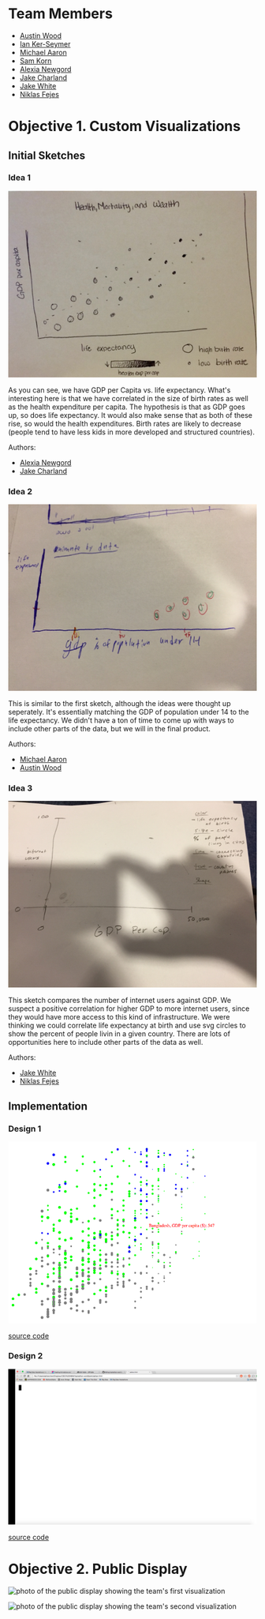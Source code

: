 # Team Members

* [Austin Wood](https://github.com/indiesquidge)
* [Ian Ker-Seymer](https://github.com/ianks)
* [Michael Aaron](https://github.com/develra)
* [Sam Korn](https://github.com/sako0938)
* [Alexia Newgord](https://github.com/alne4294)
* [Jake Charland](https://github.com/jakecharland)
* [Jake White](https://github.com/jakewhite8)
* [Niklas Fejes](https://github.com/nfejes)

# Objective 1. Custom Visualizations

## Initial Sketches

### Idea 1
![initial-sketch](img/init_sketch-1.png?raw=true)

As you can see, we have GDP per Capita vs. life expectancy. What's interesting here is that we have correlated in the size of birth rates as well as the health expenditure per capita. The hypothesis is that as GDP goes up, so does life expectancy. It would also make sense that as both of these rise, so would the health expenditures. Birth rates are likely to decrease (people tend to have less kids in more developed and structured countries).

Authors:

* [Alexia Newgord](https://github.com/alne4294)
* [Jake Charland](https://github.com/jakecharland)

### Idea 2
![initial-sketch](img/init_sketch-2.png?raw=true)

This is similar to the first sketch, although the ideas were thought up seperately. It's essentially matching the GDP of population under 14 to the life expectancy. We didn't have a ton of time to come up with ways to include other parts of the data, but we will in the final product.

Authors:

* [Michael Aaron](https://github.com/develra)
* [Austin Wood](https://github.com/indiesquidge)

### Idea 3
![initial-sketch](img/init_sketch-3.png?raw=true)

This sketch compares the number of internet users against GDP. We suspect a positive correlation for higher GDP to more internet users, since they would have more access to this kind of infrastructure. We were thinking we could correlate life expectancy at birth and use svg circles to show the percent of people livin in a given country. There are lots of opportunities here to include other parts of the data as well.

Authors:

* [Jake White](https://github.com/jakewhite8)
* [Niklas Fejes](https://github.com/nfejes)


## Implementation

### Design 1

![screenshot of D3 visualization](img/design-1.png?raw=true)

[source code](d3_1.html)

### Design 2
![screenshot of D3 visualization](d3_screenshot.png?raw=true)

[source code](d3_2.html)

# Objective 2. Public Display

![photo of the public display showing the team's first visualization](photo1.png?raw=true)

![photo of the public display showing the team's second visualization](photo2.png?raw=true)
